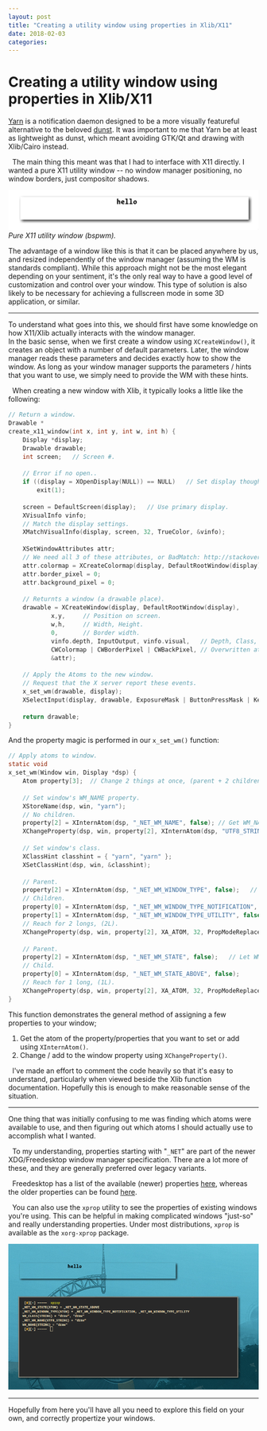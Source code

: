 ```yaml
---
layout: post
title: "Creating a utility window using properties in Xlib/X11"
date: 2018-02-03
categories:
---
```


# Creating a utility window using properties in Xlib/X11
[Yarn](https://github.com/Toqozz/yarn) is a notification daemon designed to be a more visually featureful alternative to the beloved [dunst](https://github.com/dunst-project/dunst).  It was important to me that Yarn be at least as lightweight as dunst, which meant avoiding GTK/Qt and drawing with Xlib/Cairo instead.

&nbsp;
The main thing this meant was that I had to interface with X11 directly.  I wanted a pure X11 utility window -- no window manager positioning, no window borders, just compositor shadows.

![Pure utility window](/assets/2018_pure_utility_window.png)
*Pure X11 utility window (bspwm).*

The advantage of a window like this is that it can be placed anywhere by us, and resized independently of the window manager (assuming the WM is standards compliant).  While this approach might not be the most elegant depending on your sentiment, it's the only real way to have a good level of customization and control over your window.  This type of solution is also likely to be necessary for achieving a fullscreen mode in some 3D application, or similar.

---

To understand what goes into this, we should first have some knowledge on how X11/Xlib actually interacts with the window manager.  
In the basic sense, when we first create a window using `XCreateWindow()`, it creates an object with a number of default parameters.  Later, the window manager reads these parameters and decides exactly how to show the window.  As long as your window manager supports the parameters / hints that you want to use, we simply need to provide the WM with these hints.

&nbsp;
When creating a new window with Xlib, it typically looks a little like the following:
```c
// Return a window.
Drawable *
create_x11_window(int x, int y, int w, int h) {
    Display *display;
    Drawable drawable;
    int screen;   // Screen #.

    // Error if no open..
    if ((display = XOpenDisplay(NULL)) == NULL)   // Set display though.
        exit(1);

    screen = DefaultScreen(display);   // Use primary display.
    XVisualInfo vinfo;
    // Match the display settings.
    XMatchVisualInfo(display, screen, 32, TrueColor, &vinfo);

    XSetWindowAttributes attr;
    // We need all 3 of these attributes, or BadMatch: http://stackoverflow.com/questions/3645632/how-to-create-a-window-with-a-bit-depth-of-32
    attr.colormap = XCreateColormap(display, DefaultRootWindow(display), vinfo.visual, AllocNone);
    attr.border_pixel = 0;
    attr.background_pixel = 0;

    // Returnts a window (a drawable place).
    drawable = XCreateWindow(display, DefaultRootWindow(display),
            x,y,     // Position on screen.
            w,h,     // Width, Height.
            0,       // Border width.
            vinfo.depth, InputOutput, vinfo.visual,   // Depth, Class, Visual type.
            CWColormap | CWBorderPixel | CWBackPixel, // Overwritten attributes.
            &attr);

    // Apply the Atoms to the new window.
    // Request that the X server report these events.
    x_set_wm(drawable, display);
    XSelectInput(display, drawable, ExposureMask | ButtonPressMask | KeyPressMask);

    return drawable;
}
```

And the property magic is performed in our `x_set_wm()` function:
```c
// Apply atoms to window.
static void
x_set_wm(Window win, Display *dsp) {
    Atom property[3];  // Change 2 things at once, (parent + 2 children).

    // Set window's WM_NAME property.
    XStoreName(dsp, win, "yarn");
    // No children.
    property[2] = XInternAtom(dsp, "_NET_WM_NAME", false); // Get WM_NAME atom and store it in _net_wm_title.
    XChangeProperty(dsp, win, property[2], XInternAtom(dsp, "UTF8_STRING", false), 8, PropModeReplace, (unsigned char *) "yarn", 4);

    // Set window's class.
    XClassHint classhint = { "yarn", "yarn" };
    XSetClassHint(dsp, win, &classhint);

    // Parent.
    property[2] = XInternAtom(dsp, "_NET_WM_WINDOW_TYPE", false);   // Let WM know type.
    // Children.
    property[0] = XInternAtom(dsp, "_NET_WM_WINDOW_TYPE_NOTIFICATION", false);
    property[1] = XInternAtom(dsp, "_NET_WM_WINDOW_TYPE_UTILITY", false);
    // Reach for 2 longs, (2L).
    XChangeProperty(dsp, win, property[2], XA_ATOM, 32, PropModeReplace, (unsigned char *) property, 2L);

    // Parent.
    property[2] = XInternAtom(dsp, "_NET_WM_STATE", false);   // Let WM know state.
    // Child.
    property[0] = XInternAtom(dsp, "_NET_WM_STATE_ABOVE", false);
    // Reach for 1 long, (1L).
    XChangeProperty(dsp, win, property[2], XA_ATOM, 32, PropModeReplace, (unsigned char *) property, 1L);
}
```

This function demonstrates the general method of assigning a few properties to your window;
1. Get the atom of the property/properties that you want to set or add using `XInternAtom()`.
2. Change / add to the window property using `XChangeProperty()`.

&nbsp;
I've made an effort to comment the code heavily so that it's easy to understand, particularly when viewed beside the Xlib function documentation.  Hopefully this is enough to make reasonable sense of the situation.

---

One thing that was initially confusing to me was finding which atoms were available to use, and then figuring out which atoms I should actually use to accomplish what I wanted.

&nbsp;
To my understanding, properties starting with "`_NET`" are part of the newer XDG/Freedesktop window manager specification.  There are a lot more of these, and they are generally preferred over legacy variants.

&nbsp;
Freedesktop has a list of the available (newer) properties [here](https://specifications.freedesktop.org/wm-spec/1.3/ar01s05.html), whereas the older properties can be found [here](https://tronche.com/gui/x/xlib/ICC/).

&nbsp;
You can also use the `xprop` utility to see the properties of existing windows you're using.  This can be helpful in making complicated windows "just-so" and really understanding properties.  Under most distributions, `xprop` is available as the `xorg-xprop` package.

![Getting window properties with xprop](/assets/2018_xprop.png)

---

Hopefully from here you'll have all you need to explore this field on your own, and correctly propertize your windows.


